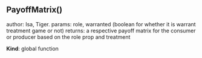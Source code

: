 <a name="PayoffMatrix"></a>

## PayoffMatrix()
author: Isa, Tiger.
params: role, warranted (boolean for whether it is warrant treatment game or not)
returns: a respective payoff matrix for the consumer or producer based on the role prop and treatment

**Kind**: global function  
